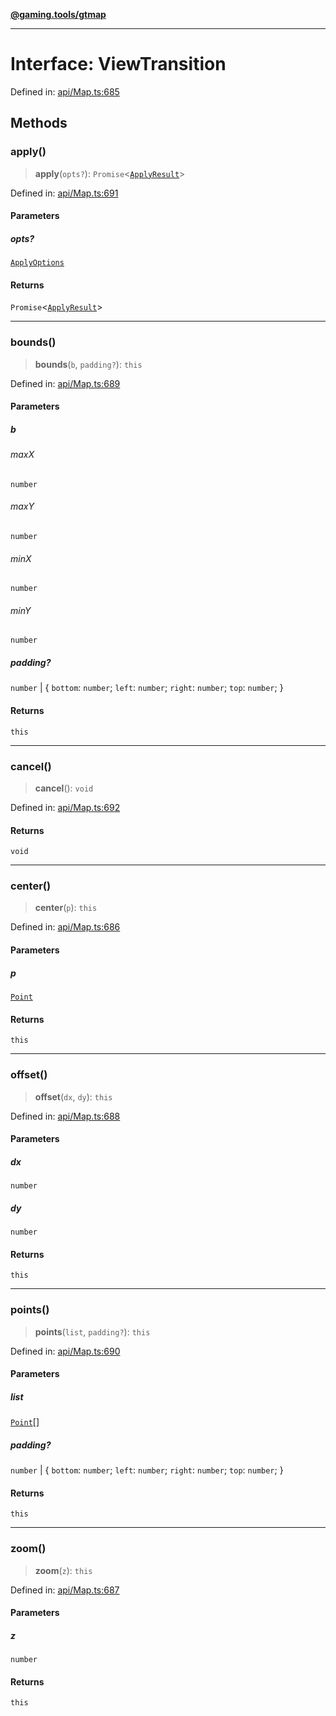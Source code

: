 [**@gaming.tools/gtmap**](README.md)

***

# Interface: ViewTransition

Defined in: [api/Map.ts:685](https://github.com/gamingtools/gt-map/blob/c25f4e7cc6e0afbbb4b9d41c7742cebe14ba6cd1/packages/gtmap/src/api/Map.ts#L685)

## Methods

### apply()

> **apply**(`opts?`): `Promise`\<[`ApplyResult`](Interface.ApplyResult.md)\>

Defined in: [api/Map.ts:691](https://github.com/gamingtools/gt-map/blob/c25f4e7cc6e0afbbb4b9d41c7742cebe14ba6cd1/packages/gtmap/src/api/Map.ts#L691)

#### Parameters

##### opts?

[`ApplyOptions`](Interface.ApplyOptions.md)

#### Returns

`Promise`\<[`ApplyResult`](Interface.ApplyResult.md)\>

***

### bounds()

> **bounds**(`b`, `padding?`): `this`

Defined in: [api/Map.ts:689](https://github.com/gamingtools/gt-map/blob/c25f4e7cc6e0afbbb4b9d41c7742cebe14ba6cd1/packages/gtmap/src/api/Map.ts#L689)

#### Parameters

##### b

###### maxX

`number`

###### maxY

`number`

###### minX

`number`

###### minY

`number`

##### padding?

`number` | \{ `bottom`: `number`; `left`: `number`; `right`: `number`; `top`: `number`; \}

#### Returns

`this`

***

### cancel()

> **cancel**(): `void`

Defined in: [api/Map.ts:692](https://github.com/gamingtools/gt-map/blob/c25f4e7cc6e0afbbb4b9d41c7742cebe14ba6cd1/packages/gtmap/src/api/Map.ts#L692)

#### Returns

`void`

***

### center()

> **center**(`p`): `this`

Defined in: [api/Map.ts:686](https://github.com/gamingtools/gt-map/blob/c25f4e7cc6e0afbbb4b9d41c7742cebe14ba6cd1/packages/gtmap/src/api/Map.ts#L686)

#### Parameters

##### p

[`Point`](TypeAlias.Point.md)

#### Returns

`this`

***

### offset()

> **offset**(`dx`, `dy`): `this`

Defined in: [api/Map.ts:688](https://github.com/gamingtools/gt-map/blob/c25f4e7cc6e0afbbb4b9d41c7742cebe14ba6cd1/packages/gtmap/src/api/Map.ts#L688)

#### Parameters

##### dx

`number`

##### dy

`number`

#### Returns

`this`

***

### points()

> **points**(`list`, `padding?`): `this`

Defined in: [api/Map.ts:690](https://github.com/gamingtools/gt-map/blob/c25f4e7cc6e0afbbb4b9d41c7742cebe14ba6cd1/packages/gtmap/src/api/Map.ts#L690)

#### Parameters

##### list

[`Point`](TypeAlias.Point.md)[]

##### padding?

`number` | \{ `bottom`: `number`; `left`: `number`; `right`: `number`; `top`: `number`; \}

#### Returns

`this`

***

### zoom()

> **zoom**(`z`): `this`

Defined in: [api/Map.ts:687](https://github.com/gamingtools/gt-map/blob/c25f4e7cc6e0afbbb4b9d41c7742cebe14ba6cd1/packages/gtmap/src/api/Map.ts#L687)

#### Parameters

##### z

`number`

#### Returns

`this`

